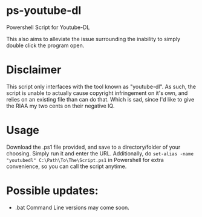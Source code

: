 # ps-youtube-dl #
Powershell Script for Youtube-DL

This also aims to alleviate the issue surrounding the inability to simply double click the program open.

# Disclaimer #
This script only interfaces with the tool known as "youtube-dl". As such, the script is unable to actually cause copyright infringement on it's own, and relies on an existing file than can do that. Which is sad, since I'd like to give the RIAA my two cents on their negative IQ.

# Usage #
Download the .ps1 file provided, and save to a directory/folder of your choosing. Simply run it and enter the URL. Additionally, do `set-alias -name "youtubedl" C:\Path\To\The\Script.ps1` in Powershell for extra convenience, so you can call the script anytime.


# Possible updates: #
- .bat Command Line versions may come soon.
